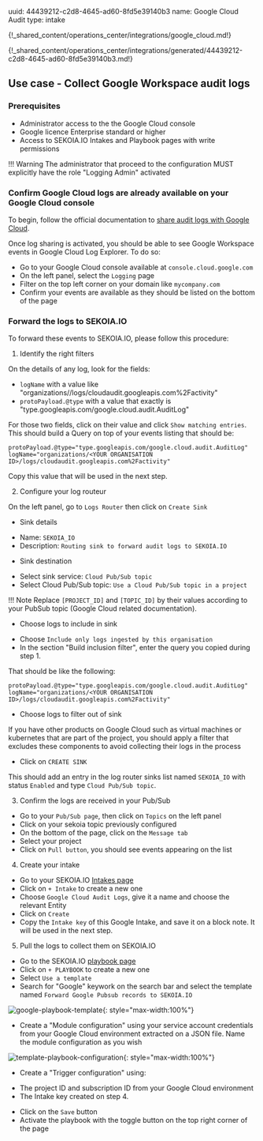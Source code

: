 uuid: 44439212-c2d8-4645-ad60-8fd5e39140b3
name: Google Cloud Audit
type: intake

{!_shared_content/operations_center/integrations/google_cloud.md!}

{!_shared_content/operations_center/integrations/generated/44439212-c2d8-4645-ad60-8fd5e39140b3.md!}


## Use case - Collect Google Workspace audit logs

### Prerequisites

- Administrator access to the the Google Cloud console
- Google licence Enterprise standard or higher
- Access to SEKOIA.IO Intakes and Playbook pages with write permissions

!!! Warning
	The administrator that proceed to the configuration MUST explicitly have the role "Logging Admin" activated

### Confirm Google Cloud logs are already available on your Google Cloud console

To begin, follow the official documentation to [share audit logs with Google Cloud](https://cloud.google.com/logging/docs/audit/configure-gsuite-audit-logs).

Once log sharing is activated, you should be able to see Google Workspace events in Google Cloud Log Explorer.
To do so:

- Go to your Google Cloud console available at `console.cloud.google.com`
- On the left panel, select the `Logging` page
- Filter on the top left corner on your domain like `mycompany.com`
- Confirm your events are available as they should be listed on the bottom of the page

### Forward the logs to SEKOIA.IO

To forward these events to SEKOIA.IO, please follow this procedure:

1. Identify the right filters

On the details of any log, look for the fields:

- `logName` with a value like "organizations/<YOUR ORGANISATION ID>/logs/cloudaudit.googleapis.com%2Factivity"
- `protoPayload.@type` with a value that exactly is "type.googleapis.com/google.cloud.audit.AuditLog"

For those two fields, click on their value and click `Show matching entries`. This should build a Query on top of your events listing that should be:

```
protoPayload.@type="type.googleapis.com/google.cloud.audit.AuditLog"
logName="organizations/<YOUR ORGANISATION ID>/logs/cloudaudit.googleapis.com%2Factivity"

```

Copy this value that will be used in the next step.


2. Configure your log routeur

On the left panel, go to `Logs Router` then click on `Create Sink`

- Sink details

* Name: `SEKOIA_IO`
* Description: `Routing sink to forward audit logs to SEKOIA.IO`

- Sink destination

* Select sink service: `Cloud Pub/Sub topic`
* Select Cloud Pub/Sub topic: `Use a Cloud Pub/Sub topic in a project`

!!! Note
	Replace `[PROJECT_ID]` and `[TOPIC_ID]` by their values according to your PubSub topic (Google Cloud related documentation).

- Choose logs to include in sink

* Choose `Include only logs ingested by this organisation`
* In the section "Build inclusion filter", enter the query you copied during step 1.

That should be like the following:

```
protoPayload.@type="type.googleapis.com/google.cloud.audit.AuditLog"
logName="organizations/<YOUR ORGANISATION ID>/logs/cloudaudit.googleapis.com%2Factivity"

```

- Choose logs to filter out of sink

If you have other products on Google Cloud such as virtual machines or kubernetes that are part of the project, you should apply a filter that excludes these components to avoid collecting their logs in the process

- Click on `CREATE SINK`

This should add an entry in the log router sinks list named `SEKOIA_IO` with status `Enabled` and type `Cloud Pub/Sub topic`.

3. Confirm the logs are received in your Pub/Sub

- Go to your `Pub/Sub page`, then click on `Topics` on the left panel
- Click on your sekoia topic previously configured
- On the bottom of the page, click on the `Message tab`
- Select your project
- Click on `Pull button`, you should see events appearing on the list

4. Create your intake

- Go to your SEKOIA.IO [Intakes page](https://app.sekoia.io/operations/intakes)
- Click on `+ Intake` to create a new one
- Choose `Google Cloud Audit Logs`, give it a name and choose the relevant Entity
- Click on `Create`
- Copy the `Intake key` of this Google Intake, and save it on a block note. It will be used in the next step.

5. Pull the logs to collect them on SEKOIA.IO

- Go to the SEKOIA.IO [playbook page](https://app.sekoia.io/operations/playbooks)
- Click on `+ PLAYBOOK` to create a new one
- Select `Use a template`
- Search for "Google" keywork on the search bar and select the template named `Forward Google Pubsub records to SEKOIA.IO`

![google-playbook-template](/assets/operation_center/integration_catalog/cloud_and_saas/google/google-template.PNG){: style="max-width:100%"} 

- Create a "Module configuration" using your service account credentials from your Google Cloud environment extracted on a JSON file. Name the module configuration as you wish

![template-playbook-configuration](/assets/operation_center/integration_catalog/cloud_and_saas/google/template-configuration.png ){: style="max-width:100%"}

- Create a "Trigger configuration" using:

* The project ID and subscription ID from your Google Cloud environment
* The Intake key created on step 4.

- Click on the `Save` button
- Activate the playbook with the toggle button on the top right corner of the page
